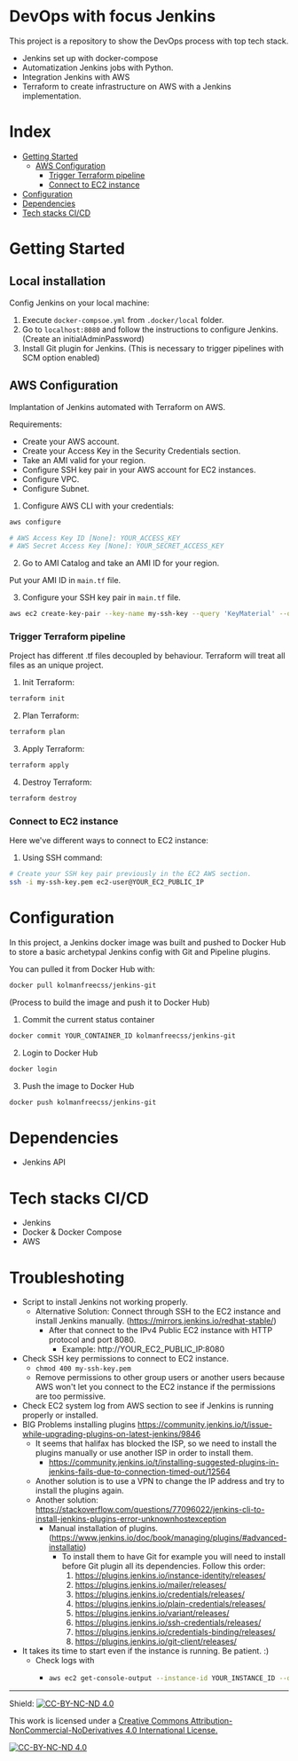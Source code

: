 # DevOps with focus Jenkins 

This project is a repository to show the DevOps process with top tech stack.

- Jenkins set up with docker-compose
- Automatization Jenkins jobs with Python.
- Integration Jenkins with AWS
- Terraform to create infrastructure on AWS with a Jenkins implementation.

# Index

- [Getting Started](#getting-started)
  - [AWS Configuration](#aws-configuration)
    - [Trigger Terraform pipeline](#trigger-terraform-pipeline)
    - [Connect to EC2 instance](#connect-to-ec2-instance)
- [Configuration](#configuration)
- [Dependencies](#dependencies)
- [Tech stacks CI/CD](#tech-stacks-ci/cd)

# Getting Started

## Local installation

Config Jenkins on your local machine:

1. Execute `docker-compsoe.yml` from `.docker/local` folder.
2. Go to `localhost:8080` and follow the instructions to configure Jenkins. (Create an initialAdminPassword)
3. Install Git plugin for Jenkins. (This is necessary to trigger pipelines with SCM option enabled)

## AWS Configuration

Implantation of Jenkins automated with Terraform on AWS. 

Requirements:
- Create your AWS account.
- Create your Access Key in the Security Credentials section.
- Take an AMI valid for your region.
- Configure SSH key pair in your AWS account for EC2 instances.
- Configure VPC.
- Configure Subnet.

1. Configure AWS CLI with your credentials:

```bash
aws configure

# AWS Access Key ID [None]: YOUR_ACCESS_KEY
# AWS Secret Access Key [None]: YOUR_SECRET_ACCESS_KEY
```

2. Go to AMI Catalog and take an AMI ID for your region.

Put your AMI ID in `main.tf` file.

3. Configure your SSH key pair in `main.tf` file.

```bash
aws ec2 create-key-pair --key-name my-ssh-key --query 'KeyMaterial' --output text > my-ssh-key.pem
```


### Trigger Terraform pipeline

Project has different .tf files decoupled by behaviour. Terraform will treat all files as an unique project.

1. Init Terraform: 

```bash
terraform init
```

2. Plan Terraform:

```bash
terraform plan
```

3. Apply Terraform:

```bash
terraform apply
```

4. Destroy Terraform:

```bash
terraform destroy
```

### Connect to EC2 instance

Here we've different ways to connect to EC2 instance:

1. Using SSH command:

```bash
# Create your SSH key pair previously in the EC2 AWS section.
ssh -i my-ssh-key.pem ec2-user@YOUR_EC2_PUBLIC_IP
```

# Configuration

In this project, a Jenkins docker image was built and pushed to Docker Hub to store a basic archetypal Jenkins config with Git and Pipeline plugins.

You can pulled it from Docker Hub with:

```bash
docker pull kolmanfreecss/jenkins-git
```

(Process to build the image and push it to Docker Hub)

1. Commit the current status container

```bash
docker commit YOUR_CONTAINER_ID kolmanfreecss/jenkins-git
```

2. Login to Docker Hub

```bash
docker login
```

3. Push the image to Docker Hub

```bash
docker push kolmanfreecss/jenkins-git
```

# Dependencies

- Jenkins API

# Tech stacks CI/CD

- Jenkins
- Docker & Docker Compose
- AWS

# Troubleshoting

- Script to install Jenkins not working properly. 
  - Alternative Solution: Connect through SSH to the EC2 instance and install Jenkins manually. (https://mirrors.jenkins.io/redhat-stable/)
    - After that connect to the IPv4 Public EC2 instance with HTTP protocol and port 8080.
      - Example: http://YOUR_EC2_PUBLIC_IP:8080
- Check SSH key permissions to connect to EC2 instance.
  - `chmod 400 my-ssh-key.pem`
  - Remove permissions to other group users or another users because AWS won't let you connect to the EC2 instance if the permissions are too permissive.
- Check EC2 system log from AWS section to see if Jenkins is running properly or installed.
- BIG Problems installing plugins https://community.jenkins.io/t/issue-while-upgrading-plugins-on-latest-jenkins/9846
  - It seems that halifax has blocked the ISP, so we need to install the plugins manually or use another ISP in order to install them.
    - https://community.jenkins.io/t/installing-suggested-plugins-in-jenkins-fails-due-to-connection-timed-out/12564
  - Another solution is to use a VPN to change the IP address and try to install the plugins again.
  - Another solution: https://stackoverflow.com/questions/77096022/jenkins-cli-to-install-jenkins-plugins-error-unknownhostexception
    - Manual installation of plugins. (https://www.jenkins.io/doc/book/managing/plugins/#advanced-installatio)
      - To install them to have Git for example you will need to install before Git plugin all its dependencies. Follow this order:
        1. https://plugins.jenkins.io/instance-identity/releases/
        2. https://plugins.jenkins.io/mailer/releases/
        3. https://plugins.jenkins.io/credentials/releases/
        4. https://plugins.jenkins.io/plain-credentials/releases/
        5. https://plugins.jenkins.io/variant/releases/
        6. https://plugins.jenkins.io/ssh-credentials/releases/
        7. https://plugins.jenkins.io/credentials-binding/releases/
        8. https://plugins.jenkins.io/git-client/releases/
- It takes its time to start even if the instance is running. Be patient. :)
  - Check logs with
    - ```bash
      aws ec2 get-console-output --instance-id YOUR_INSTANCE_ID --output text
      ```

---

Shield: [![CC-BY-NC-ND 4.0][CC-BY-NC-ND-shield]][CC-BY-NC-ND]

This work is licensed under a [Creative Commons Attribution-NonCommercial-NoDerivatives 4.0 International License.][CC-BY-NC-ND]

[![CC-BY-NC-ND 4.0][CC-BY-NC-ND-image]][CC-BY-NC-ND]

[CC-BY-NC-ND-shield]: https://img.shields.io/badge/License-CC--BY--NC--ND--4.0-lightgrey
[CC-BY-NC-ND]: http://creativecommons.org/licenses/by-nc-nd/4.0/
[CC-BY-NC-ND-image]: https://i.creativecommons.org/l/by-nc-nd/4.0/88x31.png
